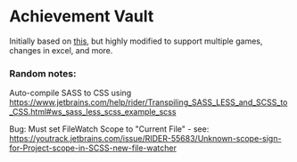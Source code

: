 # Achievement Vault

Initially based on [this](https://github.com/jcguigue/HadesCompletion), but highly modified to support multiple games, changes in excel, and more.


### Random notes:

Auto-compile SASS to CSS using https://www.jetbrains.com/help/rider/Transpiling_SASS_LESS_and_SCSS_to_CSS.html#ws_sass_less_scss_example_scss

Bug: Must set FileWatch Scope to "Current File" - see: https://youtrack.jetbrains.com/issue/RIDER-55683/Unknown-scope-sign-for-Project-scope-in-SCSS-new-file-watcher
